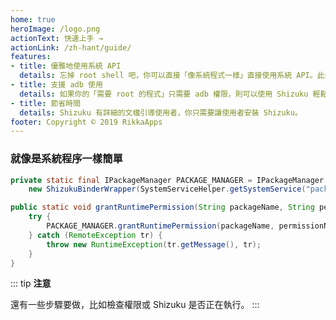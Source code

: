 ```yaml
---
home: true
heroImage: /logo.png
actionText: 快速上手 →
actionLink: /zh-hant/guide/
features:
- title: 優雅地使用系統 API
  details: 忘掉 root shell 吧，你可以直接「像系統程式一樣」直接使用系統 API。此外，使用 Shizuku 要快得多。
- title: 支援 adb 使用
  details: 如果你的「需要 root 的程式」只需要 adb 權限，則可以使用 Shizuku 輕鬆地擴大用戶羣體。
- title: 節省時間
  details: Shizuku 有詳細的文檔引導使用者，你只需要讓使用者安裝 Shizuku。
footer: Copyright © 2019 RikkaApps
---
```


### 就像是系統程序一樣簡單

```java
private static final IPackageManager PACKAGE_MANAGER = IPackageManager.Stub.asInterface(
    new ShizukuBinderWrapper(SystemServiceHelper.getSystemService("package")));

public static void grantRuntimePermission(String packageName, String permissionName, int userId) {
    try {
        PACKAGE_MANAGER.grantRuntimePermission(packageName, permissionName, userId);
    } catch (RemoteException tr) {
        throw new RuntimeException(tr.getMessage(), tr);
    }
}
```

::: tip
**注意**

還有一些步驟要做，比如檢查權限或 Shizuku 是否正在執行。
:::